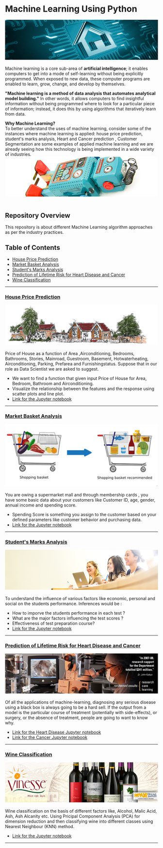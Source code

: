 # Machine Learning Using Python
![image.png](image/Post-The-Source-Short-Newsletter-Create-A-Smart-Home.jpg)<br><br>
Machine learning is a core sub-area of __artificial intelligence__; it enables computers to get into a mode of self-learning without 
being explicitly programmed. When exposed to new data, these computer programs are enabled to learn, grow, change, and develop
by themselves.<br>

__"Machine learning is a method of data analysis that automates analytical model building."__ In other words, it allows computers to find insightful information without being programmed where to look for a particular piece of information; instead, it does this by using algorithms that iteratively learn from data.<br>

__Why Machine Learning?__<br>
To better understand the uses of machine learning, consider some of the instances where machine learning is applied: house price prediction, student's marks analysis, Heart and Cancer prediction , Customer Segmentation are some examples of applied machine learning and we are already seeing how this technology is being implemented in a wide variety of industries.<br>
![image.png](image/robo.jpg)<br><br>

## Repository Overview
This repository is about different Machine Learning algorithm approaches as per the industry practices.

## Table of Contents
- [House Price Prediction](#section1)<br>
- [Market Basket Analysis](#section2)<br>
- [Student's Marks Analysis](#section3)<br>
- [Prediction of Lifetime Risk for Heart Disease and Cancer](#section4)<br>
- [Wine Classification](#section5)<br>


___
<a id=section1></a>
### [House Price Prediction](./HousePricePrediction)
![image.jpg](image/headerimage.png)<br><br>
Price of House as a function of Area ,Airconditioning, Bedrooms, Bathrooms, Stories, Mainroad, Guestroom, Basement, Hotwaterheating, Airconditioning, Parking, Prefarea and Furnishingstatus. Suppose that in our role as Data Scientist we are asked to suggest.
  * We want to find a function that given input Price of House for Area, Bedroom, Bathroom and Airconditioning.
  * Visualize the relationship between the features and the response using scatter plots and line plot.
  * [Link for the Jupyter notebook](./HousePricePrediction/HousePriceanalysis.ipynb)

___
<a id=section2></a>
### [Market Basket Analysis](./MarketBasketAnalysis)
![image.jpg](image/C9YZEj3XkAEW3iA.jpg)<br><br>
You are owing a supermarket mall and through membership cards , you have some basic data about your customers like 
Customer ID, age, gender, annual income and spending score.
 * Spending Score is something you assign to the customer based on your defined parameters like customer behavior and purchasing data.
 * [Link for the Jupyter notebook](./MarketBasketAnalysis/Analysis.ipynb)
 
___ 
<a id=section3></a>
### [Student's Marks Analysis](./students-performance-in-exams)
![image.jpg](image/rs50460_160509_0588_cropped.jpg)<br><br>
To understand the influence of various factors like economic, personal and social on the students performance.
Inferences would be :
* How to imporve the students performance in each test ?
* What are the major factors influencing the test scores ?
* Effectiveness of test preparation course?
* [Link for the Jupyter notebook](./students-performance-in-exams/Markspredictions.ipynb)

___
<a id=section4></a>
### [Prediction of Lifetime Risk for Heart Disease and Cancer](./Prediction-of-Lifetime-Risk_HeartDisease-Cancer)
![image.jpg](image/Research6_sm.jpg)<br><br>
Of all the applications of machine-learning, diagnosing any serious disease using a black box is always going to be a hard sell. If the output from a model is the particular course of treatment (potentially with side-effects), or surgery, or the absence of treatment, people are going to want to know why.
 * [Link for the Heart Disease Jupyter notebook](./Prediction-of-Lifetime-Risk_HeartDisease-Cancer/HeartDisease/Heart.ipynb)
 * [Link for the Cancer Jupyter notebook](./Prediction-of-Lifetime-Risk_HeartDisease-Cancer/Cancer/Cancer.ipynb)

___
<a id=section5></a>
### [Wine Classification](Wine-Classification)
![image.jpg](image/Vinesse-Wine-Club.jpg)<br><br>
Wine classification on the basis of different factors like, Alcohol, Malic Acid, Ash, Ash Alcanity etc. Using Pricipal Component Analysis (PCA) for dimension reduction and then classifying wine into different classes using Nearest Neighbour (KNN) method.
 * [Link for the Jupyter notebook](./Wine-Classification/Wine-Classification.ipynb) 
___
